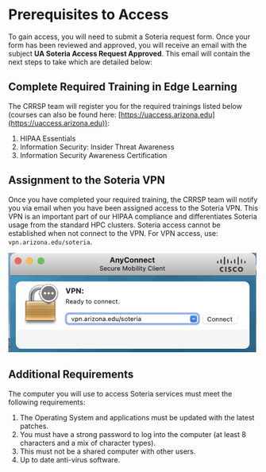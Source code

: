 # Prerequisites to Access

To gain access, you will need to submit a Soteria request form. Once your form has been reviewed and approved, you will receive an email with the subject **UA Soteria Access Request Approved**. This email will contain the next steps to take which are detailed below:

## Complete Required Training in Edge Learning

The CRRSP team will register you for the required trainings listed below (courses can also be found here: [https://uaccess.arizona.edu](https://uaccess.arizona.edu)):
1. HIPAA Essentials
2. Information Security: Insider Threat Awareness
3. Information Security Awareness Certification

## Assignment to the Soteria VPN

Once you have completed your required training, the CRRSP team will notify you via email when you have been assigned access to the Soteria VPN. This VPN is an important part of our HIPAA compliance and differentiates Soteria usage from the standard HPC clusters. Soteria access cannot be established when not connect to the VPN. For VPN access, use: ```vpn.arizona.edu/soteria```.

<img src="images/vpn_screenshot.jpg" width=500px>

## Additional Requirements

The computer you will use to access Soteria services must meet the following requirements:

1. The Operating System and applications must be updated with the latest patches.
2. You must have a strong password to log into the computer (at least 8 characters and a mix of character types). 
3. This must not be a shared computer with other users.
4. Up to date anti-virus software.